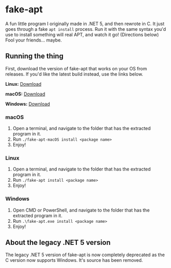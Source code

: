 # fake-apt
A fun little program I originally made in .NET 5, and then rewrote in C. It just goes through a fake `apt install` process. Run it with the same syntax you'd use to install something will real APT, and watch it go! (Directions below) Fool your friends... maybe.
## Running the thing
First, download the version of fake-apt that works on your OS from releases. If you'd like the latest build instead, use the links below.

**Linux:** [Download](https://nightly.link/NinjaCheetah/fake-apt/workflows/main/main/fake-apt-linux.zip)

**macOS:** [Download](https://nightly.link/NinjaCheetah/fake-apt/workflows/main/main/fake-apt-macOS.zip)

**Windows:** [Download](https://nightly.link/NinjaCheetah/fake-apt/workflows/main/main/fake-apt-windows.zip)
### macOS
1. Open a terminal, and navigate to the folder that has the extracted program in it.
2. Run `./fake-apt-macOS install <package name>`
3. Enjoy!
### Linux
1. Open a terminal, and navigate to the folder that has the extracted program in it.
2. Run `./fake-apt install <package name>`
3. Enjoy!
### Windows
1. Open CMD or PowerShell, and navigate to the folder that has the extracted program in it.
2. Run `.\fake-apt.exe install <package name>`
3. Enjoy!
## About the legacy .NET 5 version
The legacy .NET 5 version of fake-apt is now completely deprecated as the C version now supports Windows. It's source has been removed.
